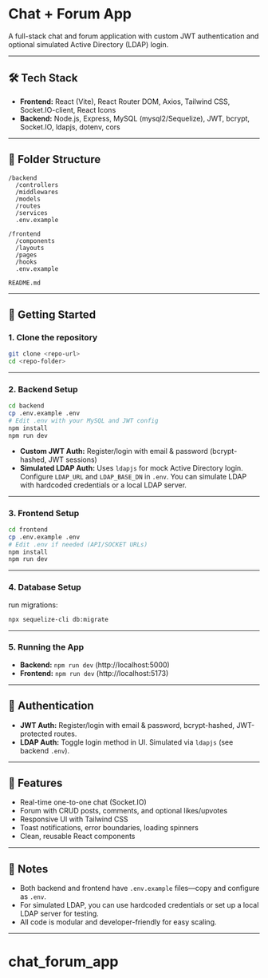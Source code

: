 # Chat + Forum App

A full-stack chat and forum application with custom JWT authentication and optional simulated Active Directory (LDAP) login.

---

## 🛠️ Tech Stack

- **Frontend:** React (Vite), React Router DOM, Axios, Tailwind CSS, Socket.IO-client, React Icons
- **Backend:** Node.js, Express, MySQL (mysql2/Sequelize), JWT, bcrypt, Socket.IO, ldapjs, dotenv, cors

---

## 📁 Folder Structure

```
/backend
  /controllers
  /middlewares
  /models
  /routes
  /services
  .env.example

/frontend
  /components
  /layouts
  /pages
  /hooks
  .env.example

README.md
```

---

## 🚀 Getting Started

### 1. Clone the repository

```bash
git clone <repo-url>
cd <repo-folder>
```

---

### 2. Backend Setup

```bash
cd backend
cp .env.example .env
# Edit .env with your MySQL and JWT config
npm install
npm run dev
```

- **Custom JWT Auth:** Register/login with email & password (bcrypt-hashed, JWT sessions)
- **Simulated LDAP Auth:** Uses `ldapjs` for mock Active Directory login. Configure `LDAP_URL` and `LDAP_BASE_DN` in `.env`. You can simulate LDAP with hardcoded credentials or a local LDAP server.

---

### 3. Frontend Setup

```bash
cd frontend
cp .env.example .env
# Edit .env if needed (API/SOCKET URLs)
npm install
npm run dev
```

---

### 4. Database Setup

run migrations:

```bash
npx sequelize-cli db:migrate
```

---

### 5. Running the App

- **Backend:** `npm run dev` (http://localhost:5000)
- **Frontend:** `npm run dev` (http://localhost:5173)

---

## 🔐 Authentication

- **JWT Auth:** Register/login with email & password, bcrypt-hashed, JWT-protected routes.
- **LDAP Auth:** Toggle login method in UI. Simulated via `ldapjs` (see backend `.env`).

---

## 💬 Features

- Real-time one-to-one chat (Socket.IO)
- Forum with CRUD posts, comments, and optional likes/upvotes
- Responsive UI with Tailwind CSS
- Toast notifications, error boundaries, loading spinners
- Clean, reusable React components

---

## 📝 Notes

- Both backend and frontend have `.env.example` files—copy and configure as `.env`.
- For simulated LDAP, you can use hardcoded credentials or set up a local LDAP server for testing.
- All code is modular and developer-friendly for easy scaling.

---
# chat_forum_app
